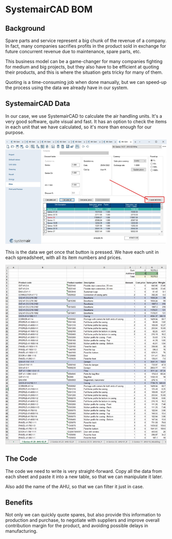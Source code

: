 # SystemairCAD BOM

## Background

Spare parts and service represent a big chunk of the revenue of a company. In fact, many companies sacrifies profits in the product sold in exchange for future concurrent revenue due to maintenance, spare parts, etc.

This business model can be a game-changer for many companies fighting for medium and big projects, but they also have to be efficient at quoting their products, and this is where the situation gets tricky for many of them.

Quoting is a time-consuming job when done manually, but we can speed-up the process using the data we already have in our system.

## SystemairCAD Data

In our case, we use SystemairCAD to calculate the air handling units. It's a very good software, quite visual and fast. It has an option to check the items in each unit that we have calculated, so it's more than enough for our purpose.

![SystemairCAD](https://raw.githubusercontent.com/darroyolpz/SystemairCAD-BOM/master/img/SystemairCAD_Export_BOM.jpg)

This is the data we get once that button is pressed. We have each unit in each spreadsheet, with all its item numbers and prices.

![BOM](https://raw.githubusercontent.com/darroyolpz/SystemairCAD-BOM/master/img/BOM.jpg)

## The Code

The code we need to write is very straight-forward. Copy all the data from each sheet and paste it into a new table, so that we can manipulate it later.

Also add the name of the AHU, so that we can filter it just in case.

## Benefits

Not only we can quickly quote spares, but also provide this information to production and purchase, to negotiate with suppliers and improve overall contribution margin for the product, and avoiding possible delays in manufacturing.